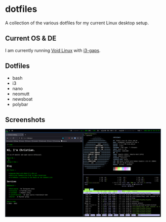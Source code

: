# dotfiles

A collection of the various dotfiles for my current Linux desktop setup.

## Current OS & DE

I am currently running [Void Linux](https://voidlinux.org/) with 
[i3-gaps](https://github.com/Airblader/i3).

## Dotfiles

- bash
- i3
- nano
- neomutt
- newsboat
- polybar

## Screenshots

![Desktop Example](./_examples/desktop.png "Desktop Example")
